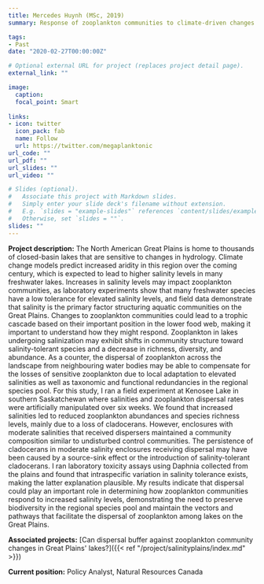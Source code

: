 ```yaml
---
title: Mercedes Huynh (MSc, 2019)
summary: Response of zooplankton communities to climate-driven changes in salinity

tags:
- Past
date: "2020-02-27T00:00:00Z"

# Optional external URL for project (replaces project detail page).
external_link: ""

image:
  caption: 
  focal_point: Smart
  
links:
- icon: twitter
  icon_pack: fab
  name: Follow
  url: https://twitter.com/megaplanktonic
url_code: ""
url_pdf: ""
url_slides: ""
url_video: ""

# Slides (optional).
#   Associate this project with Markdown slides.
#   Simply enter your slide deck's filename without extension.
#   E.g. `slides = "example-slides"` references `content/slides/example-slides.md`.
#   Otherwise, set `slides = ""`.
slides: ""
---
```


**Project description:**
The North American Great Plains is home to thousands of closed-basin lakes that are sensitive to changes in hydrology. Climate change models predict increased aridity in this region over the coming century, which is expected to lead to higher salinity levels in many freshwater lakes. Increases in salinity levels may impact zooplankton communities, as laboratory experiments show that many freshwater species have a low tolerance for elevated salinity levels, and field data demonstrate that salinity is the primary factor structuring aquatic communities on the Great Plains. Changes to zooplankton communities could lead to a trophic cascade based on their important position in the lower food web, making it important to understand how they might respond. Zooplankton in lakes undergoing salinization may exhibit shifts in community structure toward salinity-tolerant species and a decrease in richness, diversity, and abundance. As a counter, the dispersal of zooplankton across the landscape from neighbouring water bodies may be able to compensate for the losses of sensitive zooplankton due to local adaptation to elevated salinities as well as taxonomic and functional redundancies in the regional species pool. For this study, I ran a field experiment at Kenosee Lake in southern Saskatchewan where salinities and zooplankton dispersal rates were artificially manipulated over six weeks. We found that increased salinities led to reduced zooplankton abundances and species richness levels, mainly due to a loss of cladocerans. However, enclosures with moderate salinities that received dispersers maintained a community composition similar to undisturbed control communities. The persistence of cladocerans in moderate salinity enclosures receiving dispersal may have been caused by a source-sink effect or the introduction of salinity-tolerant cladocerans. I ran laboratory toxicity assays using Daphnia collected from the plains and found that intraspecific variation in salinity tolerance exists, making the latter explanation plausible. My results indicate that dispersal could play an important role in determining how zooplankton communities respond to increased salinity levels, demonstrating the need to preserve biodiversity in the regional species pool and maintain the vectors and pathways that facilitate the dispersal of zooplankton among lakes on the Great Plains.

**Associated projects:** [Can dispersal buffer against zooplankton community changes in Great Plains' lakes?]({{< ref "/project/salinityplains/index.md" >}})

**Current position:** Policy Analyst, Natural Resources Canada
